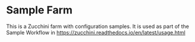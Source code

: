 Sample Farm
===========

This is a Zucchini farm with configuration samples. It is used as part of the Sample Workflow in https://zucchini.readthedocs.io/en/latest/usage.html
